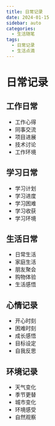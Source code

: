 ```yaml
---
title: 日常记录
date: 2024-01-15
sidebar: auto
categories:
  - 生活随笔
tags:
  - 日常记录
  - 生活点滴
---
```


# 日常记录

## 工作日常
- 工作心得
- 同事交流
- 项目进展
- 技术讨论
- 工作环境

## 学习日常
- 学习计划
- 学习进度
- 学习困难
- 学习收获
- 学习环境

## 生活日常
- 日常生活
- 家庭生活
- 朋友聚会
- 购物体验
- 生活感悟

## 心情记录
- 开心时刻
- 困难时刻
- 成长感悟
- 目标设定
- 自我反思

## 环境记录
- 天气变化
- 季节更替
- 城市变化
- 环境感受
- 自然观察 
